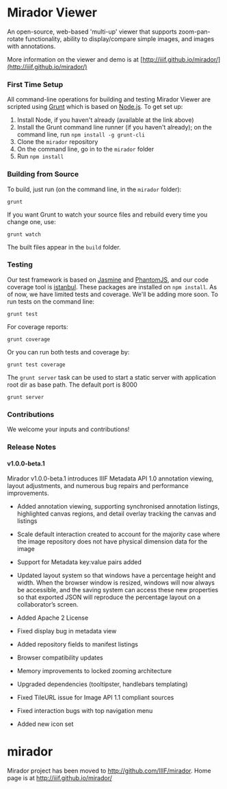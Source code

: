 # Mirador Viewer

An open-source, web-based 'multi-up' viewer that supports zoom-pan-rotate functionality, ability to display/compare simple images, and images with annotations.

More information on the viewer and demo is at [http://iiif.github.io/mirador/](http://iiif.github.io/mirador/)

### First Time Setup

All command-line operations for building and testing Mirador Viewer are scripted using [Grunt](http://gruntjs.com/) which is based on [Node.js](http://nodejs.org/). To get set up:

1. Install Node, if you haven't already (available at the link above)
1. Install the Grunt command line runner (if you haven't already); on the command line, run `npm install -g grunt-cli`
1. Clone the `mirador` repository
1. On the command line, go in to the `mirador` folder
1. Run `npm install`

### Building from Source

To build, just run (on the command line, in the `mirador` folder):

    grunt

If you want Grunt to watch your source files and rebuild every time you change one, use:

    grunt watch

The built files appear in the `build` folder.

### Testing

Our test framework is based on [Jasmine](http://pivotal.github.io/jasmine/) and [PhantomJS](http://phantomjs.org/), and our code coverage tool is [istanbul](http://gotwarlost.github.io/istanbul/).
These packages are installed on `npm install`. As of now, we have limited tests and coverage. We'll be adding more soon. To run tests on the command line:

    grunt test

For coverage reports:

    grunt coverage

Or you can run both tests and coverage by:

    grunt test coverage

The `grunt server` task can be used to start a static server with application root dir as base path. The default port is 8000

    grunt server


### Contributions

We welcome your inputs and contributions!

### Release Notes
#### v1.0.0-beta.1
Mirador v1.0.0-beta.1 introduces IIIF Metadata API 1.0 annotation viewing, layout adjustments, and numerous bug repairs and performance improvements.

-   Added annotation viewing, supporting synchronised annotation listings, highlighted canvas regions, and detail overlay tracking the canvas and listings 

-   Scale default interaction created to account for the majority case where the image repository does not have physical dimension data for the image

-   Support for Metadata key:value pairs added

-   Updated layout system so that windows have a percentage height and width. When the browser window is resized, windows will now always be accessible, and the saving system can access these new properties so that exported JSON will reproduce the percentage layout on a collaborator’s screen.

-   Added Apache 2 License

-   Fixed display bug in metadata view

-   Added repository fields to manifest listings

-   Browser compatibility updates

-   Memory improvements to locked zooming architecture

-   Upgraded dependencies (tooltipster, handlebars templating)

-   Fixed TileURL issue for Image API 1.1 compliant sources

-   Fixed interaction bugs with top navigation menu

-   Added new icon set

mirador
=======

Mirador project has been moved to http://github.com/IIIF/mirador. Home page is at http://iiif.github.io/mirador/
